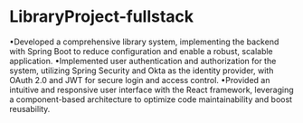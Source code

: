 # LibraryProject-fullstack
•Developed a comprehensive library system, implementing the backend with Spring Boot to reduce configuration and enable a robust, scalable application.
•Implemented user authentication and authorization for the system, utilizing Spring Security and Okta as the identity provider, with OAuth 2.0 and JWT for secure login and access control. 
•Provided an intuitive and responsive user interface with the React framework, leveraging a component-based architecture to optimize code maintainability and boost reusability.
